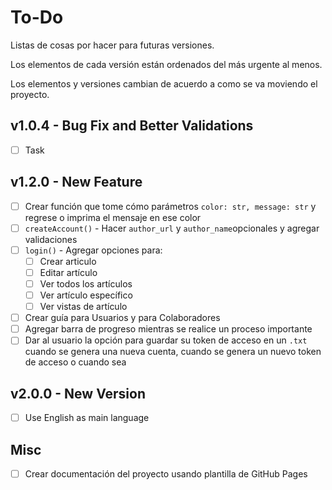 # To-Do

Listas de cosas por hacer para futuras versiones.

Los elementos de cada versión están ordenados del más urgente al menos.

Los elementos y versiones cambian de acuerdo a como se va moviendo el proyecto.

## v1.0.4 - Bug Fix and Better Validations

- [ ] Task

## v1.2.0 - New Feature

- [ ] Crear función que tome cómo parámetros `color: str, message: str`
      y regrese o imprima el mensaje en ese color
- [ ] `createAccount()` - Hacer `author_url` y `author_name`opcionales y agregar
						  validaciones
- [ ] `login()` - Agregar opciones para:
	- [ ] Crear articulo
	- [ ] Editar artículo
	- [ ] Ver todos los artículos
	- [ ] Ver artículo específico
	- [ ] Ver vistas de artículo
- [ ] Crear guía para Usuarios y para Colaboradores
- [ ] Agregar barra de progreso mientras se realice un proceso importante
- [ ] Dar al usuario la opción para guardar su token de acceso en un `.txt` cuando se genera una nueva cuenta, cuando se genera un nuevo token de acceso o cuando sea

## v2.0.0 - New Version
- [ ] Use English as main language

## Misc

- [ ] Crear documentación del proyecto usando plantilla de GitHub Pages
